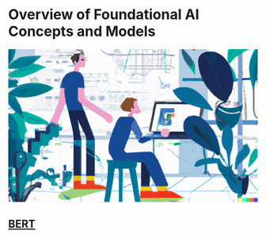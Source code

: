 # Overview of Foundational AI Concepts and Models

<p align="center">
  <img src="/img/dall-e-ai.png">
</p>

## [BERT](./BERT.md)
